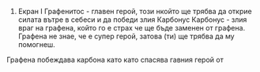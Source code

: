 1. Екран I
Графенитос - главен герой, този нкойто ще трябва да открие силата вътре в себеси и да победи злия Карбонус 
Карбонус - злия враг на графена, който го е страх че ще бъде заменен от графена.
Графена не знае, че е супер герой, затова (ти) ще трябва да му помогнеш.

Графена побеждава карбона като като спасява гавния герой от 


